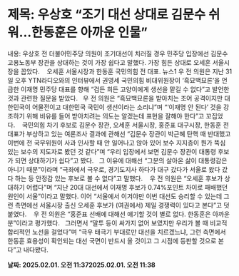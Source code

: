# **제목: 우상호 “조기 대선 상대로 김문수 쉬워…한동훈은 아까운 인물”**

  내용: 우상호 전 더불어민주당 의원이 조기대선이 치러질 경우 민주당 입장에선 김문수 고용노동부 장관을 상대하는 것이 가장 쉽다고 말했다. 가장 힘든 상대로 오세훈 서울시장을 꼽았다.           오세훈 서울시장과 한동훈 국민의힘 전 대표. 뉴스1    우 전 의원은 지난 31일 오후 YTN라디오와의 인터뷰에서 권영세 국민의힘 비대위원장이 ‘흑묘백묘론’을 언급한 이재명 민주당 대표를 향해 “검든 희든 고양이에게 생선을 맡길 수 없다”고 발언한 것과 관련한 질문을 받았다.     우 전 의원은 “흑묘백묘론을 받아치는 조어 공격이지만 대한민국이 어물전이고 대한민국 국민이 생선이라는 소리냐”며 “‘이재명 안 된다’ 것을 강조하기 위해 비유를 들어 받아치려는 의도는 알겠는데 표현을 잘해야 한다”고 꼬집었다.      국민의힘 차기 후보로 김문수 장관, 오세훈 서울시장, 홍준표 대구시장, 한동훈 전 대표가 부상하고 있는 여론조사 결과에 관해선 “김문수 장관이 박근혜 탄핵 때 반대했고 이번에 전 국무위원이 사과 인사할 때 안 일어나고 앉아 있어 보수 지지층이 뭔가 뚝심 있는 보수의 지도자로 봤던 것 같다”며 “우리 입장에서 보면 김문수 장관이 대통령 후보가 되면 상대하기가 쉽다”고 봤다.     그 이유에 대해선 “그분의 살아온 삶이 대통령감은 아니기 때문”이라며 “극좌에서 극우로, 경기도지사 하다가 대구 갔다가 서울로 왔다 갔다 하는 등 안정감 있는 후보로 볼 수 없다”고 말했다.      우 전 의원은 “오세훈 후보가 상대하기 어렵다”며 “지난 20대 대선에서 이재명 후보가 0.74%포인트 차이로 패배했던 원인이 서울”이라고 말했다. 이어 “서울에서 이겨야만 이번 대선도 승리할 수 있는데 그런 측면에선 서울시장 출신 오세훈 후보가 (여권에서) 제일 경쟁력이 있다고 본다”고 덧붙였다.      우 전 의원은 “홍준표 선배에 대해선 얘기할 것이 별로 없다. 한동훈은 아까운 분”이라고 평가했다.     그러면서 “말투 등이 싸가지 없어 보였지만 우리가 볼 때 비교적 합리적인 노선을 걸었다”며 “극우 태극기 부대로만 대선을 치르겠느냐, 그런 측면에서 한동훈 효용성이 확인되는 대선 국면이 반드시 올 것이고 그 시점에 등판할 것으로 본다”고 내다봤다.

  **날짜: 2025.02.01. 오전 11:372025.02.01. 오전 11:38**